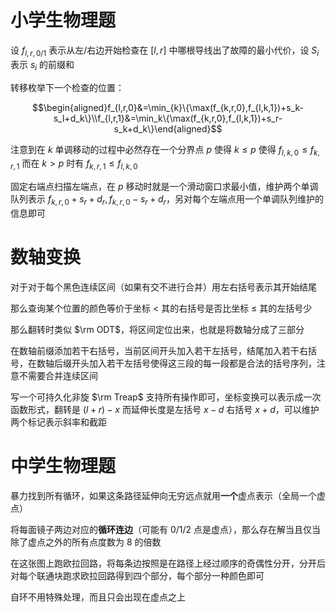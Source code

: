 # 小学生物理题

设 $f_{l,r,0/1}$ 表示从左/右边开始检查在 $[l,r]$ 中哪根导线出了故障的最小代价，设 $S_i$ 表示 $s_i$ 的前缀和

转移枚举下一个检查的位置：

$$\begin{aligned}f_{l,r,0}&=\min_{k}\{\max(f_{k,r,0},f_{l,k,1})+s_k-s_l+d_k\}\\f_{l,r,1}&=\min_k\{\max(f_{k,r,0},f_{l,k,1})+s_r-s_k+d_k\}\end{aligned}$$

注意到在 $k$ 单调移动的过程中必然存在一个分界点 $p$ 使得 $k\le p$ 使得 $f_{l,k,0}\le f_{k,r,1}$ 而在 $k>p$ 时有 $f_{k,r,1}\le f_{l,k,0}$

固定右端点扫描左端点，在 $p$ 移动时就是一个滑动窗口求最小值，维护两个单调队列表示 $f_{k,r,0}+s_r+d_r,f_{k,r,0}-s_r+d_r$，另对每个左端点用一个单调队列维护的信息即可

# 数轴变换

对于对于每个黑色连续区间（如果有交不进行合并）用左右括号表示其开始结尾

那么查询某个位置的颜色等价于坐标 $<$ 其的右括号是否比坐标 $\le$ 其的左括号少

那么翻转时类似 $\rm ODT$，将区间定位出来，也就是将数轴分成了三部分

在数轴前缀添加若干右括号，当前区间开头加入若干左括号，结尾加入若干右括号，在数轴后缀开头加入若干左括号使得这三段的每一段都是合法的括号序列，注意不需要合并连续区间

写一个可持久化非旋 $\rm Treap$ 支持所有操作即可，坐标变换可以表示成一次函数形式，翻转是 $(l+r)-x$ 而延伸长度是左括号 $x-d$ 右括号 $x+d$，可以维护两个标记表示斜率和截距

# 中学生物理题

暴力找到所有循环，如果这条路径延伸向无穷远点就用**一个**虚点表示（全局一个虚点）

将每面镜子两边对应的**循环连边**（可能有 $0/1/2$ 点是虚点），那么存在解当且仅当除了虚点之外的所有点度数为 $8$ 的倍数

在这张图上跑欧拉回路，将每条边按照是在路径上经过顺序的奇偶性分开，分开后对每个联通块跑求欧拉回路得到四个部分，每个部分一种颜色即可

自环不用特殊处理，而且只会出现在虚点之上